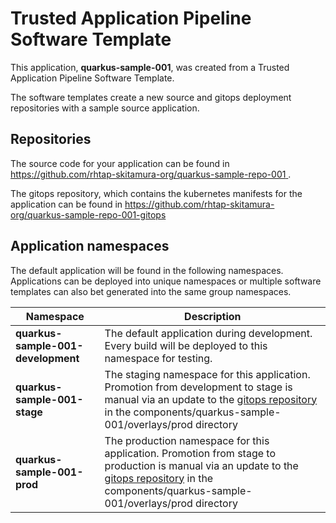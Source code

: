 # Trusted Application Pipeline Software Template

This application, **quarkus-sample-001**, was created from a Trusted Application Pipeline Software Template.

The software templates create a new source and gitops deployment repositories with a sample source application. 

## Repositories

The source code for your application can be found in [https://github.com/rhtap-skitamura-org/quarkus-sample-repo-001 ](https://github.com/rhtap-skitamura-org/quarkus-sample-repo-001 ).
 
The gitops repository, which contains the kubernetes manifests for the application can be found in 
[https://github.com/rhtap-skitamura-org/quarkus-sample-repo-001-gitops ](https://github.com/rhtap-skitamura-org/quarkus-sample-repo-001-gitops ) 

## Application namespaces 

The default application will be found in the following namespaces. Applications can be deployed into unique namespaces or multiple software templates can also bet generated into the same group namespaces.  

|  Namespace   |  Description   |  
| -------- | -------- |   
| **quarkus-sample-001-development** | The default application during development. Every build will be deployed to this namespace for testing. | 
| **quarkus-sample-001-stage** | The staging namespace for this application. Promotion from development to stage is manual via an update to the [gitops repository](https://github.com/rhtap-skitamura-org/quarkus-sample-repo-001-gitops ) in the components/quarkus-sample-001/overlays/prod directory |  
| **quarkus-sample-001-prod** | The production namespace for this application. Promotion from stage to production is manual via an update to the [gitops repository](https://github.com/rhtap-skitamura-org/quarkus-sample-repo-001-gitops ) in the components/quarkus-sample-001/overlays/prod directory | 